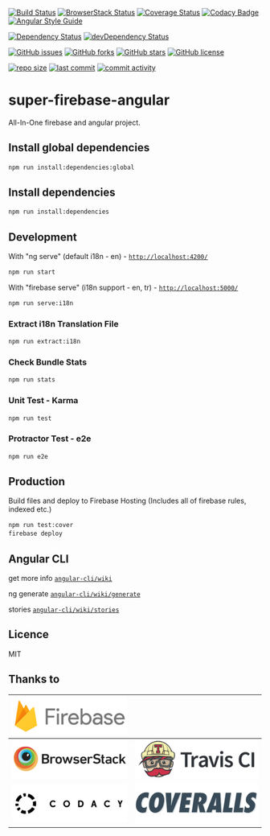 [![Build Status](https://travis-ci.org/supermurat/super-firebase-angular.svg?branch=master)](https://travis-ci.org/supermurat/super-firebase-angular)
[![BrowserStack Status](https://www.browserstack.com/automate/badge.svg?badge_key=UFJndlRoc0JrdjBKZVBza3BYTDB6QlhwazZsYmRISnZJNXFtREZ2ZWkrRT0tLS9tVE1TU0h4N2wrekk2eWhrUlg3WkE9PQ==--880a4252fa570dd945d54f88848d9a694a2bae72)](https://www.browserstack.com/automate/public-build/UFJndlRoc0JrdjBKZVBza3BYTDB6QlhwazZsYmRISnZJNXFtREZ2ZWkrRT0tLS9tVE1TU0h4N2wrekk2eWhrUlg3WkE9PQ==--880a4252fa570dd945d54f88848d9a694a2bae72)
[![Coverage Status](https://coveralls.io/repos/github/supermurat/super-firebase-angular/badge.svg?branch=master)](https://coveralls.io/github/supermurat/super-firebase-angular?branch=master)
[![Codacy Badge](https://api.codacy.com/project/badge/Grade/d8bd28c7d9e4499aa0e0cee622fe2352)](https://www.codacy.com/app/supermurat/super-firebase-angular?utm_source=github.com&amp;utm_medium=referral&amp;utm_content=supermurat/super-firebase-angular&amp;utm_campaign=Badge_Grade)
[![Angular Style Guide](https://mgechev.github.io/angular2-style-guide/images/badge.svg)](https://angular.io/styleguide)

[![Dependency Status](https://david-dm.org/supermurat/super-firebase-angular.svg)](https://david-dm.org/supermurat/super-firebase-angular)
[![devDependency Status](https://david-dm.org/supermurat/super-firebase-angular/dev-status.svg)](https://david-dm.org/supermurat/super-firebase-angular?type=dev)

[![GitHub issues](https://img.shields.io/github/issues/supermurat/super-firebase-angular.svg)](https://github.com/supermurat/super-firebase-angular/issues)
[![GitHub forks](https://img.shields.io/github/forks/supermurat/super-firebase-angular.svg)](https://github.com/supermurat/super-firebase-angular/network)
[![GitHub stars](https://img.shields.io/github/stars/supermurat/super-firebase-angular.svg)](https://github.com/supermurat/super-firebase-angular/stargazers)
[![GitHub license](https://img.shields.io/github/license/supermurat/super-firebase-angular.svg)](https://github.com/supermurat/super-firebase-angular/blob/master/LICENSE)

[![repo size](https://img.shields.io/github/repo-size/supermurat/super-firebase-angular.svg)](https://github.com/supermurat/super-firebase-angular)
[![last commit](https://img.shields.io/github/last-commit/supermurat/super-firebase-angular.svg)](https://github.com/supermurat/super-firebase-angular/commits/master)
[![commit activity](https://img.shields.io/github/commit-activity/w/supermurat/super-firebase-angular.svg)](https://github.com/supermurat/super-firebase-angular/commits/master)

# super-firebase-angular
All-In-One firebase and angular project.

## Install global dependencies
```sh
npm run install:dependencies:global
```

## Install dependencies
```sh
npm run install:dependencies
```

## Development
With "ng serve" (default i18n - en) - [`http://localhost:4200/`](http://localhost:4200/)
```sh
npm run start
```
With "firebase serve" (i18n support - en, tr) - [`http://localhost:5000/`](http://localhost:5000/)
```sh
npm run serve:i18n
```

### Extract i18n Translation File
```sh
npm run extract:i18n
```

### Check Bundle Stats
```sh
npm run stats
```

### Unit Test - Karma
```sh
npm run test
```

### Protractor Test - e2e 
```sh
npm run e2e
```

## Production

Build files and deploy to Firebase Hosting 
(Includes all of firebase rules, indexed etc.)

```sh
npm run test:cover
firebase deploy
```

## Angular CLI
get more info [`angular-cli/wiki`](https://github.com/angular/angular-cli/wiki)

ng generate [`angular-cli/wiki/generate`](https://github.com/angular/angular-cli/wiki/generate)

stories [`angular-cli/wiki/stories`](https://github.com/angular/angular-cli/wiki/stories)

## Licence

MIT

## Thanks to
| [![firebase](/docs/images/firebase.png "firebase")](https://firebase.google.com/)              | &nbsp;                                                                             |
| ---                                                                                            | ---                                                                                |
| [![browserstack](/docs/images/browserstack.png "browserstack")](https://www.browserstack.com/) | [![travis-ci](/docs/images/travis-ci.png "travis-ci")](https://www.travis-ci.org/) |
| [![codacy](/docs/images/codacy.png "codacy")](https://www.codacy.com/)                         | [![coveralls](/docs/images/coveralls.png "coveralls")](https://coveralls.io/)      |
